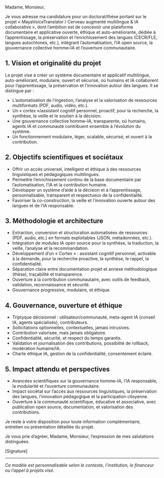 Madame, Monsieur,

Je vous adresse ma candidature pour un doctorat/thèse portant sur le projet « MayaVoiceTranslator / Cerveau augmenté multilingue & IA collaborative », dont l’ambition est de concevoir une plateforme documentaire et applicative ouverte, éthique et auto-améliorante, dédiée à l’apprentissage, la préservation et l’enrichissement des langues (CECR/FLE, langues autochtones, etc.), intégrant l’automatisation, l’IA open source, la gouvernance collective homme–IA et l’ouverture communautaire.

## 1. Vision et originalité du projet

Le projet vise à créer un système documentaire et applicatif multilingue, auto-améliorant, modulaire, ouvert et sécurisé, où humains et IA collaborent pour l’apprentissage, la préservation et l’innovation autour des langues. Il se distingue par :
- L’automatisation de l’ingestion, l’analyse et la valorisation de ressources multiformats (PDF, audio, vidéo, etc.).
- Un « cortex »/assistant cognitif personnel, proactif, pour la recherche, la synthèse, la veille et le soutien à la décision.
- Une gouvernance collective homme–IA, transparente, où humains, agents IA et communauté contribuent ensemble à l’évolution du système.
- Un fonctionnement modulaire, léger, scalable, sécurisé, et ouvert à la contribution.

## 2. Objectifs scientifiques et sociétaux

- Offrir un accès universel, intelligent et éthique à des ressources linguistiques et pédagogiques multilingues.
- Permettre l’enrichissement continu de la base documentaire par l’automatisation, l’IA et la contribution humaine.
- Développer un système d’aide à la décision et à l’apprentissage, personnalisable, transparent et respectueux de la confidentialité.
- Favoriser la co-construction, la veille et l’innovation ouverte autour des langues et de l’IA responsable.

## 3. Méthodologie et architecture

- Extraction, conversion et structuration automatisées de ressources (PDF, audio, etc.) en formats exploitables (JSON, métadonnées, etc.).
- Intégration de modules IA open source pour la synthèse, la traduction, la veille, l’analyse et la recommandation.
- Développement d’un « Cortex » : assistant cognitif personnel, activable à la demande, pour la recherche proactive, la synthèse, le rappel, la confidentialité.
- Séparation claire entre documentation projet et annexe méthodologique (thèse), traçabilité et transparence.
- Ouverture à la contribution communautaire, avec outils de feedback, validation, reconnaissance et sécurité.
- Gouvernance progressive, modulaire, et éthique.

## 4. Gouvernance, ouverture et éthique

- Triptyque décisionnel : utilisateur/communauté, meta-agent IA (conseil IA, agents spécialisés), contributeurs.
- Sollicitations optionnelles, contextuelles, jamais intrusives.
- Contribution valorisée, mais jamais obligatoire.
- Confidentialité, sécurité, et respect du temps garantis.
- Validation et journalisation des contributions, possibilité de rollback, modération humaine/IA.
- Charte éthique IA, gestion de la confidentialité, consentement éclairé.

## 5. Impact attendu et perspectives

- Avancées scientifiques sur la gouvernance homme–IA, l’IA responsable, la modularité et l’ouverture communautaire.
- Impact sociétal sur l’accès aux ressources linguistiques, la préservation des langues, l’innovation pédagogique et la participation citoyenne.
- Ouverture à la communauté scientifique, éducative et associative, avec publication open source, documentation, et valorisation des contributions.

Je reste à votre disposition pour toute information complémentaire, entretien ou présentation détaillée du projet.

Je vous prie d’agréer, Madame, Monsieur, l’expression de mes salutations distinguées.

[Signature]

---

*Ce modèle est personnalisable selon le contexte, l’institution, le financeur ou l’appel à projets visé.*

